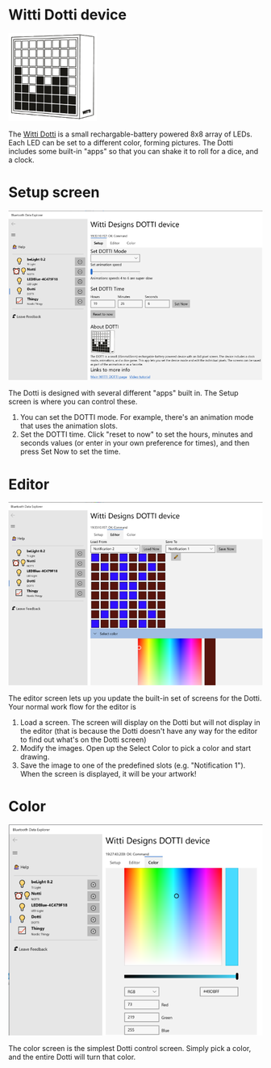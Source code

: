 ﻿# Witti Dotti device

![Witti Dotti](../DevicePictures/Witti_Dotti-175.png)

The [Witti Dotti](https://www.wittidesign.com/products/dotti-one) is a small rechargable-battery
powered 8x8 array of LEDs. Each LED can be set to a different color, forming pictures.
The Dotti includes some built-in "apps" so that you can shake it to roll for a dice, 
and a clock.

# Setup screen
![Setup screen](../ScreenShots/Light_Witti_Dotti_Setup.png)

The Dotti is designed with several different "apps" built in. The Setup screen is where you can control these.

1. You can set the DOTTI mode. For example, there's an animation mode that uses the animation slots.
2. Set the DOTTI time. Click "reset to now" to set the hours, minutes and seconds values (or enter in your own preference for times), and then press Set Now to set the time.


# Editor
![Setup screen](../ScreenShots/Light_Witti_Dotti_Editor.png)

The editor screen lets up you update the built-in set of screens for 
the Dotti. Your normal work flow for the editor is

1. Load a screen. The screen will display on the Dotti but will not display in the editor (that is because the Dotti doesn't have any way for the editor to find out what's on the Dotti screen)
2. Modify the images. Open up the Select Color to pick a color and start drawing.
3. Save the image to one of the predefined slots (e.g. "Notification 1"). When the screen is displayed, it will be your artwork!

# Color
![Setup screen](../ScreenShots/Light_Witti_Dotti_Color.png)

The color screen is the simplest Dotti control screen. Simply pick a color, and the entire Dotti will turn that color.


